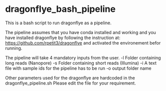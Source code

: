 # dragonflye_bash_pipeline
This is a bash script to run dragonflye as a pipeline.

The pipeline assumes that you have conda installed and working and you have installed dragonflye by following the instruction at: https://github.com/rpetit3/dragonflye and activated the environement befor running.

The pipeline will take 4 mandatory inputs from the user.
-l Folder containing long reads (Nanopore)
-s Folder containing short reads (Illumina)
-i A text file with sample ids for the pipeline has to be run
-o output folder name

Other parameters used for the dragonflye are hardcoded in the dragonflye_pipeline.sh
Please edit the file for your requirement.
